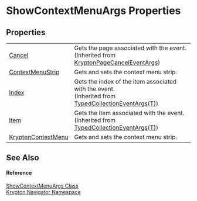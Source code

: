# ShowContextMenuArgs Properties




## Properties
<table>
<tr>
<td><a href="1be0ddff-dcad-e43c-2b10-425c66c7a577.md">Cancel</a></td>
<td>Gets the page associated with the event.<br />(Inherited from <a href="9491af29-e175-1b03-a5ef-3252639e81e7.md">KryptonPageCancelEventArgs</a>)</td></tr>
<tr>
<td><a href="14152d3d-b800-0e93-5cfd-f43366e5e809.md">ContextMenuStrip</a></td>
<td>Gets and sets the context menu strip.</td></tr>
<tr>
<td><a href="a7bbde25-dc35-b517-4276-9cc0cf3543d5.md">Index</a></td>
<td>Gets the index of the item associated with the event.<br />(Inherited from <a href="1650d1ab-864b-d3c7-88dd-0927a8a7d830.md">TypedCollectionEventArgs(T)</a>)</td></tr>
<tr>
<td><a href="6791079d-ec0c-6237-8696-46779f655595.md">Item</a></td>
<td>Gets the item associated with the event.<br />(Inherited from <a href="1650d1ab-864b-d3c7-88dd-0927a8a7d830.md">TypedCollectionEventArgs(T)</a>)</td></tr>
<tr>
<td><a href="ea91dc03-8592-c11a-31f9-414d8ef69c84.md">KryptonContextMenu</a></td>
<td>Gets and sets the context menu strip.</td></tr>
</table>

## See Also


#### Reference
<a href="a3097262-51ed-4ca5-256d-5e2393161a13.md">ShowContextMenuArgs Class</a>  
<a href="a21ac074-d119-3dc6-bd1c-d3a12c0128bc.md">Krypton.Navigator Namespace</a>  
